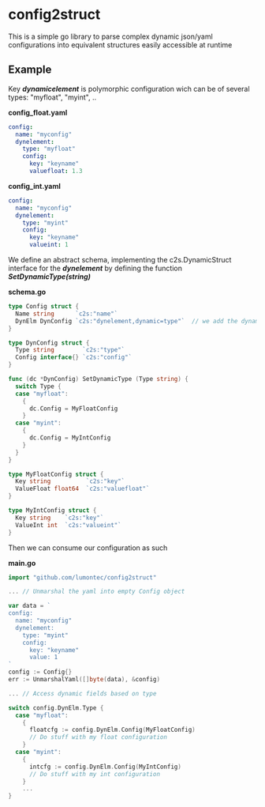 # config2struct

This is a simple go library to parse complex dynamic json/yaml configurations into equivalent structures easily accessible at runtime

## Example

Key ***dynamicelement*** is polymorphic configuration wich can be of several types: "myfloat", "myint", ..

**config_float.yaml**
```yaml
config:
  name: "myconfig"
  dynelement:
    type: "myfloat"
    config:
      key: "keyname" 
      valuefloat: 1.3 
```

**config_int.yaml**
```yaml
config:
  name: "myconfig"
  dynelement:
    type: "myint"
    config:
      key: "keyname" 
      valueint: 1 
```

We define an abstract schema, implementing the c2s.DynamicStruct interface for the ***dynelement*** by defining the function ***SetDynamicType(string)***

**schema.go**
```go
type Config struct {
  Name string      `c2s:"name"`
  DynElm DynConfig `c2s:"dynelement,dynamic=type"`  // we add the dynamic selector, required by c2s library, sets selector key = type
}

type DynConfig struct {
  Type string        `c2s:"type"`
  Config interface{} `c2s:"config"`
}

func (dc *DynConfig) SetDynamicType (Type string) {
  switch Type {
  case "myfloat": 
    {
      dc.Config = MyFloatConfig
    }
  case "myint": 
    {
      dc.Config = MyIntConfig
    }
  }
}

type MyFloatConfig struct {
  Key string          `c2s:"key"`
  ValueFloat float64  `c2s:"valuefloat"`
}

type MyIntConfig struct {
  Key string    `c2s:"key"`
  ValueInt int  `c2s:"valueint"`
}
```

Then we can consume our configuration as such

**main.go**
```go
import "github.com/lumontec/config2struct"

... // Unmarshal the yaml into empty Config object

var data = `
config:
  name: "myconfig"
  dynelement:
    type: "myint"
    config:
      key: "keyname" 
      value: 1 
`
config := Config{}
err := UnmarshalYaml([]byte(data), &config)

... // Access dynamic fields based on type

switch config.DynElm.Type {
  case "myfloat": 
    {
      floatcfg := config.DynElm.Config(MyFloatConfig)
      // Do stuff with my float configuration
    }
  case "myint": 
    {
      intcfg := config.DynElm.Config(MyIntConfig)
      // Do stuff with my int configuration
    }
    ...
}

```


